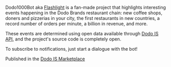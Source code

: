 Dodo1000Bot aka [Flashlight](https://marketplace.dodois.io/apps/11EE418D3C8814B9A55A4652C9FA8BC6) is a fan-made project that highlights interesting events happening in the Dodo Brands restaurant chain: new coffee shops, doners and pizzerias in your city, the first restaurants in new countries, a record number of orders per minute, a billion in revenue, and more.

These events are determined using open data available through [Dodo IS API](https://docs.dodois.io/), and the project's source code is completely open.

To subscribe to notifications, just start a dialogue with the bot!

Published in the [Dodo IS Marketplace](https://marketplace.dodois.io/apps/11EE418D3C8814B9A55A4652C9FA8BC6)

